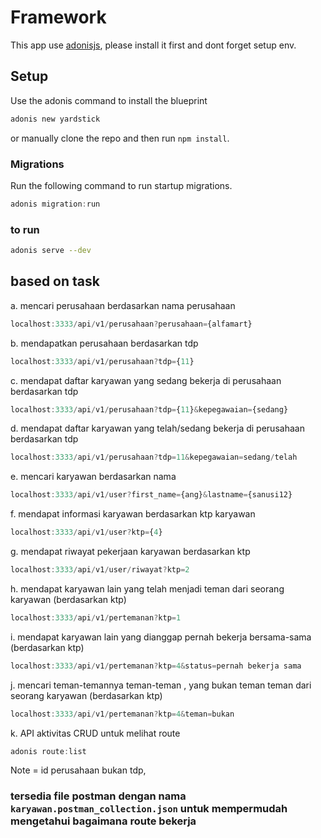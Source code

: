 # Framework
This app use [adonisjs](https://adonisjs.com/docs/4.1/installation), please install it first and dont forget setup env.

## Setup

Use the adonis command to install the blueprint

```bash
adonis new yardstick
```

or manually clone the repo and then run `npm install`.


### Migrations

Run the following command to run startup migrations.

```js
adonis migration:run
```
### to run 
```bash
adonis serve --dev
```

## based on task

a. mencari perusahaan berdasarkan nama perusahaan
```js
localhost:3333/api/v1/perusahaan?perusahaan={alfamart}
```
b. mendapatkan perusahaan berdasarkan tdp
```js
localhost:3333/api/v1/perusahaan?tdp={11}
```
c. mendapat daftar karyawan yang sedang bekerja di perusahaan berdasarkan tdp
```js
localhost:3333/api/v1/perusahaan?tdp={11}&kepegawaian={sedang}
```
d. mendapat daftar karyawan yang telah/sedang bekerja di perusahaan berdasarkan tdp
```js
localhost:3333/api/v1/perusahaan?tdp=11&kepegawaian=sedang/telah
```
e. mencari karyawan berdasarkan nama
```js
localhost:3333/api/v1/user?first_name={ang}&lastname={sanusi12}
```
f. mendapat informasi karyawan berdasarkan ktp karyawan
```js
localhost:3333/api/v1/user?ktp={4}
```
g. mendapat riwayat pekerjaan karyawan berdasarkan ktp
```js
localhost:3333/api/v1/user/riwayat?ktp=2
```
h. mendapat karyawan lain yang telah menjadi teman dari seorang karyawan (berdasarkan ktp)
```js
localhost:3333/api/v1/pertemanan?ktp=1
```
i. mendapat karyawan lain yang dianggap pernah bekerja bersama-sama (berdasarkan ktp)
```js
localhost:3333/api/v1/pertemanan?ktp=4&status=pernah bekerja sama
```
j. mencari teman-temannya teman-teman , yang bukan teman teman dari seorang karyawan (berdasarkan ktp)
```js
localhost:3333/api/v1/pertemanan?ktp=4&teman=bukan
```
k. API aktivitas CRUD
untuk melihat route 
```js
adonis route:list
```
Note = id perusahaan bukan tdp, 

### tersedia file postman dengan nama `karyawan.postman_collection.json` untuk mempermudah mengetahui bagaimana route bekerja